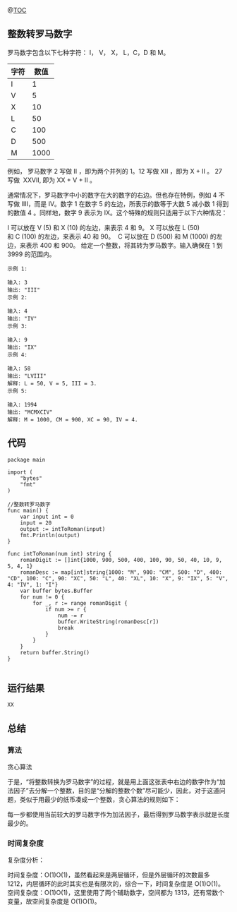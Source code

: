 @[TOC](整数转罗马数字)

## 整数转罗马数字

罗马数字包含以下七种字符： I， V， X， L，C，D 和 M。

| 字符 | 数值 | 
|---|---|
|I|1|
|V|5|
|X|10|
|L|50|
|C|100|
|D|500|
|M|1000|

例如， 罗马数字 2 写做 II ，即为两个并列的 1。12 写做 XII ，即为 X + II 。 27 写做  XXVII, 即为 XX + V + II 。

通常情况下，罗马数字中小的数字在大的数字的右边。但也存在特例，例如 4 不写做 IIII，而是 IV。数字 1 在数字 5 的左边，所表示的数等于大数 5 减小数 1 得到的数值 4 。同样地，数字 9 表示为 IX。这个特殊的规则只适用于以下六种情况：

I 可以放在 V (5) 和 X (10) 的左边，来表示 4 和 9。
X 可以放在 L (50) 和 C (100) 的左边，来表示 40 和 90。 
C 可以放在 D (500) 和 M (1000) 的左边，来表示 400 和 900。
给定一个整数，将其转为罗马数字。输入确保在 1 到 3999 的范围内。



```
示例 1:

输入: 3
输出: "III"
示例 2:

输入: 4
输出: "IV"
示例 3:

输入: 9
输出: "IX"
示例 4:

输入: 58
输出: "LVIII"
解释: L = 50, V = 5, III = 3.
示例 5:

输入: 1994
输出: "MCMXCIV"
解释: M = 1000, CM = 900, XC = 90, IV = 4.

```



## 代码
```text
package main

import (
	"bytes"
	"fmt"
)

//整数转罗马数字
func main() {
	var input int = 0
	input = 20
	output := intToRoman(input)
	fmt.Println(output)
}

func intToRoman(num int) string {
	romanDigit := []int{1000, 900, 500, 400, 100, 90, 50, 40, 10, 9, 5, 4, 1}
	romanDesc := map[int]string{1000: "M", 900: "CM", 500: "D", 400: "CD", 100: "C", 90: "XC", 50: "L", 40: "XL", 10: "X", 9: "IX", 5: "V", 4: "IV", 1: "I"}
	var buffer bytes.Buffer
	for num != 0 {
		for _, r := range romanDigit {
			if num >= r {
				num -= r
				buffer.WriteString(romanDesc[r])
				break
			}
		}
	}
	return buffer.String()
}


```


## 运行结果

```
XX

```


## 总结

### 算法

贪心算法

于是，“将整数转换为罗马数字”的过程，就是用上面这张表中右边的数字作为“加法因子”去分解一个整数，目的是“分解的整数个数”尽可能少，因此，对于这道问题，类似于用最少的纸币凑成一个整数，贪心算法的规则如下：

每一步都使用当前较大的罗马数字作为加法因子，最后得到罗马数字表示就是长度最少的。


### 时间复杂度

复杂度分析：

时间复杂度：O(1)O(1)，虽然看起来是两层循环，但是外层循环的次数最多 1212，内层循环的此时其实也是有限次的，综合一下，时间复杂度是 O(1)O(1)。
空间复杂度：O(1)O(1)，这里使用了两个辅助数字，空间都为 1313，还有常数个变量，故空间复杂度是 O(1)O(1)。








